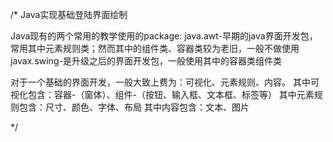 /*
Java实现基础登陆界面绘制

Java现有的两个常用的教学使用的package:
java.awt-早期的java界面开发包，常用其中元素规则类；然而其中的组件类、容器类较为老旧，一般不做使用
javax.swing-是升级之后的界面开发包，一般使用其中的容器类组件类

对于一个基础的界面开发，一般大致上费为：可视化、元素规则、内容。
其中可视化包含：容器-（窗体）、组件-（按钮、输入框、文本框、标签等）
其中元素规则包含：尺寸、颜色、字体、布局
其中内容包含：文本、图片

*/
